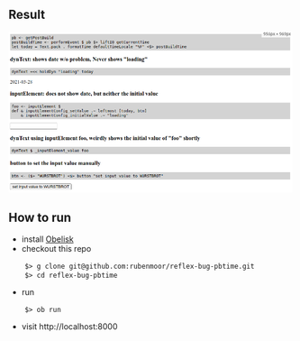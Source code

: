 ## Result

![screenshot of resulting page](reflex-bug.bmp)

## How to run

- install [Obelisk](https://github.com/obsidiansystems/obelisk)
- checkout this repo

``` shell
    $> g clone git@github.com:rubenmoor/reflex-bug-pbtime.git
    $> cd reflex-bug-pbtime
```

- run

``` shell
    $> ob run
```

- visit http://localhost:8000
